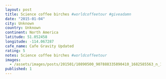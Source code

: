```yaml
---
layout: post
title: Science coffee birches #worldcoffeetour #giveadamn
date: "2015-01-04"
city: Unknown
country: Unknown
continent: North America
latitude: 51.052458
longitude: -114.067287
cafe_name: Cafe Gravity Updated
rating: 5
notes: Science coffee birches #worldcoffeetour
images:
  - /assets/images/posts/201501/10890500_907888335890410_1682585563_n_17842999414001623.jpg
published: 1
---
```

